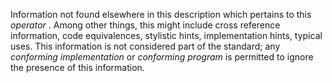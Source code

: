  

Information not found elsewhere in this description which pertains to this *operator* . Among other things, this might include cross reference information, code equivalences, stylistic hints, implementation hints, typical uses. This information is not considered part of the standard; any *conforming implementation* or *conforming program* is permitted to ignore the presence of this information. 

